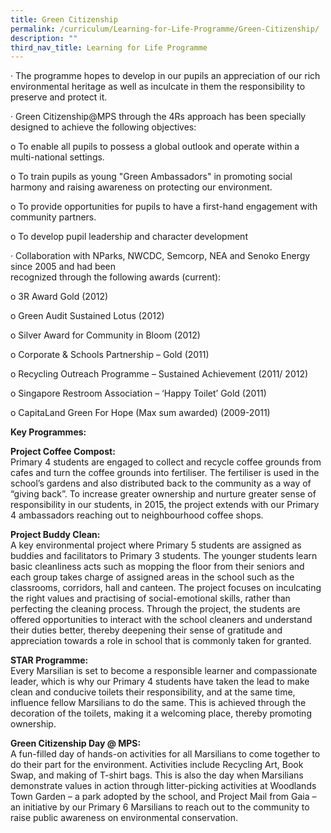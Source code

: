 ```yaml
---
title: Green Citizenship
permalink: /curriculum/Learning-for-Life-Programme/Green-Citizenship/
description: ""
third_nav_title: Learning for Life Programme
---
```

· The programme hopes to develop in our pupils an appreciation of our rich environmental heritage as well as inculcate in them the responsibility to preserve and protect it.

· Green Citizenship@MPS through the 4Rs approach has been specially designed to achieve the following objectives:

o To enable all pupils to possess a global outlook and operate within a multi-national settings.

o To train pupils as young "Green Ambassadors" in promoting social harmony and raising awareness on protecting our environment.

o To provide opportunities for pupils to have a first-hand engagement with community partners.

o To develop pupil leadership and character development

· Collaboration with NParks, NWCDC, Semcorp, NEA and Senoko Energy since 2005 and had been  
recognized through the following awards (current):

o 3R Award Gold (2012)

o Green Audit Sustained Lotus (2012)

o Silver Award for Community in Bloom (2012)

o Corporate & Schools Partnership – Gold (2011)

o Recycling Outreach Programme – Sustained Achievement (2011/ 2012)

o Singapore Restroom Association – ‘Happy Toilet’ Gold (2011)

o CapitaLand Green For Hope (Max sum awarded) (2009-2011)

**Key Programmes:**



**Project Coffee Compost:**  
Primary 4 students are engaged to collect and recycle coffee grounds from cafes and turn the coffee grounds into fertiliser. The fertiliser is used in the school’s gardens and also distributed back to the community as a way of “giving back”. To increase greater ownership and nurture greater sense of responsibility in our students, in 2015, the project extends with our Primary 4 ambassadors reaching out to neighbourhood coffee shops.

**Project Buddy Clean:**  
A key environmental project where Primary 5 students are assigned as buddies and facilitators to Primary 3 students. The younger students learn basic cleanliness acts such as mopping the floor from their seniors and each group takes charge of assigned areas in the school such as the classrooms, corridors, hall and canteen. The project focuses on inculcating the right values and practising of social-emotional skills, rather than perfecting the cleaning process. Through the project, the students are offered opportunities to interact with the school cleaners and understand their duties better, thereby deepening their sense of gratitude and appreciation towards a role in school that is commonly taken for granted.

**STAR Programme:**  
Every Marsilian is set to become a responsible learner and compassionate leader, which is why our Primary 4 students have taken the lead to make clean and conducive toilets their responsibility, and at the same time, influence fellow Marsilians to do the same. This is achieved through the decoration of the toilets, making it a welcoming place, thereby promoting ownership.

**Green Citizenship Day @ MPS:**  
A fun-filled day of hands-on activities for all Marsilians to come together to do their part for the environment. Activities include Recycling Art, Book Swap, and making of T-shirt bags. This is also the day when Marsilians demonstrate values in action through litter-picking activities at Woodlands Town Garden – a park adopted by the school, and Project Mail from Gaia – an initiative by our Primary 6 Marsilians to reach out to the community to raise public awareness on environmental conservation.

